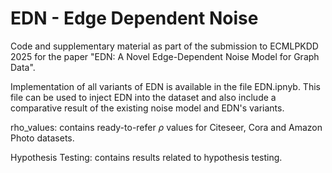 # EDN - Edge Dependent Noise
Code and supplementary material as part of the submission to ECMLPKDD 2025 for the paper "EDN: A Novel Edge-Dependent Noise Model for Graph Data".

Implementation of all variants of EDN is available in the file EDN.ipnyb. This file can be used to inject EDN into the dataset and also include a comparative result of the existing noise model and EDN's variants.

rho_values: contains ready-to-refer $\rho$ values for Citeseer, Cora and Amazon Photo datasets.

Hypothesis Testing: contains results related to hypothesis testing.
